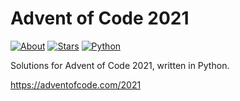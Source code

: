 Advent of Code 2021
===================

[![About](https://img.shields.io/badge/Advent%20of%20Code%20🎄-2021-brightgreen)](https://adventofcode.com/2021/)
[![Stars](https://img.shields.io/badge/stars%20⭐-27-yellow)](https://adventofcode.com/2021/stats)
[![Python](https://img.shields.io/badge/python-3670A0?logo=python&logoColor=ffdd54)](https://www.python.org)

Solutions for Advent of Code 2021, written in Python.

https://adventofcode.com/2021
